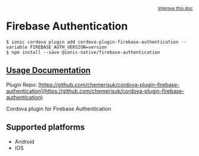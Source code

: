 <a style="float:right;font-size:12px;" href="http://github.com/ionic-team/ionic-native/edit/master/src/@ionic-native/plugins/firebase-authentication/index.ts#L2">
  Improve this doc
</a>

# Firebase Authentication

```
$ ionic cordova plugin add cordova-plugin-firebase-authentication --variable FIREBASE_AUTH_VERSION=version
$ npm install --save @ionic-native/firebase-authentication
```

## [Usage Documentation](https://ionicframework.com/docs/native/firebase-authentication/)

Plugin Repo: [https://github.com/chemerisuk/cordova-plugin-firebase-authentication](https://github.com/chemerisuk/cordova-plugin-firebase-authentication)

Cordova plugin for Firebase Authentication

## Supported platforms
- Android
- iOS



